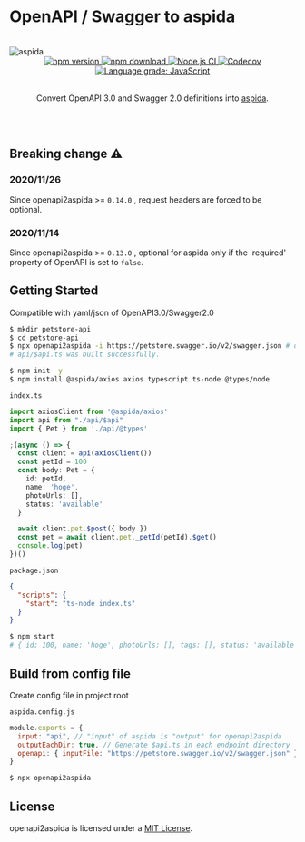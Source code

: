# OpenAPI / Swagger to aspida
<br />
<img src="https://aspida.github.io/aspida/logos/png/logo.png" alt="aspida" title="aspida" />
<div align="center">
  <a href="https://www.npmjs.com/package/openapi2aspida">
    <img src="https://img.shields.io/npm/v/openapi2aspida" alt="npm version" />
  </a>
  <a href="https://www.npmjs.com/package/openapi2aspida">
    <img src="https://img.shields.io/npm/dm/openapi2aspida" alt="npm download" />
  </a>
  <a href="https://github.com/aspida/openapi2aspida/actions?query=workflow%3A%22Node.js+CI%22">
    <img src="https://github.com/aspida/openapi2aspida/workflows/Node.js%20CI/badge.svg" alt="Node.js CI" />
  </a>
  <a href="https://codecov.io/gh/aspida/aspida">
    <img src="https://img.shields.io/codecov/c/github/aspida/openapi2aspida.svg" alt="Codecov" />
  </a>
  <a href="https://lgtm.com/projects/g/aspida/openapi2aspida/context:javascript">
    <img src="https://img.shields.io/lgtm/grade/javascript/g/aspida/openapi2aspida.svg" alt="Language grade: JavaScript" />
  </a>
</div>
<br />
<p align="center">Convert OpenAPI 3.0 and Swagger 2.0 definitions into <a href="https://github.com/aspida/aspida/tree/master/packages/aspida">aspida</a>.</p>
<br />
<br />

## Breaking change :warning:

### 2020/11/26
Since openapi2aspida >= `0.14.0` , request headers are forced to be optional.

### 2020/11/14
Since openapi2aspida >= `0.13.0` , optional for aspida only if the 'required' property of OpenAPI is set to `false`.

## Getting Started

Compatible with yaml/json of OpenAPI3.0/Swagger2.0

```sh
$ mkdir petstore-api
$ cd petstore-api
$ npx openapi2aspida -i https://petstore.swagger.io/v2/swagger.json # or ../local-swagger.yaml
# api/$api.ts was built successfully.

$ npm init -y
$ npm install @aspida/axios axios typescript ts-node @types/node
```

`index.ts`
```ts
import axiosClient from '@aspida/axios'
import api from "./api/$api"
import { Pet } from './api/@types'

;(async () => {
  const client = api(axiosClient())
  const petId = 100
  const body: Pet = {
    id: petId,
    name: 'hoge',
    photoUrls: [],
    status: 'available'
  }

  await client.pet.$post({ body })
  const pet = await client.pet._petId(petId).$get()
  console.log(pet)
})()
```

`package.json`
```json
{
  "scripts": {
    "start": "ts-node index.ts"
  }
}
```

```sh
$ npm start
# { id: 100, name: 'hoge', photoUrls: [], tags: [], status: 'available' }
```

## Build from config file

Create config file in project root

`aspida.config.js`

```js
module.exports = {
  input: "api", // "input" of aspida is "output" for openapi2aspida
  outputEachDir: true, // Generate $api.ts in each endpoint directory
  openapi: { inputFile: "https://petstore.swagger.io/v2/swagger.json" }
}
```

```sh
$ npx openapi2aspida
```

## License

openapi2aspida is licensed under a [MIT License](https://github.com/aspida/openapi2aspida/blob/master/LICENSE).
